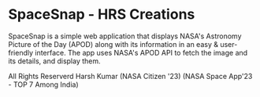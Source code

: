 # SpaceSnap - HRS Creations
SpaceSnap is a simple web application that displays NASA's Astronomy Picture of the Day (APOD) along with its information in an easy &amp; user-friendly interface. The app uses NASA's APOD API to fetch the image and its details, and display them.




All Rights Reserverd 
Harsh Kumar
(NASA Citizen '23)
(NASA Space App'23 - TOP 7 Among India)